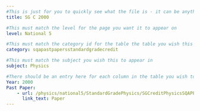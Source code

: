 ```yaml
---
#This is just for you to quickly see what the file is - it can be anything you want
title: SG C 2000

#This must match the level for the page you want it to appear on
level: National 5

#This must match the category id for the table the table you wish this to appear in
category: sqapastpapersstandardgradecredit

#This must match the subject you wish this to appear in
subject: Physics

#There should be an entry here for each column in the table you wish to populate:
Year: 2000
Past Paper:
    - url: /physics/national5/StandardGradePhysics/SGCreditPhysicsSQAPP/SGCreditPhysicsSQApp2000.pdf
      link_text: Paper
---
```


